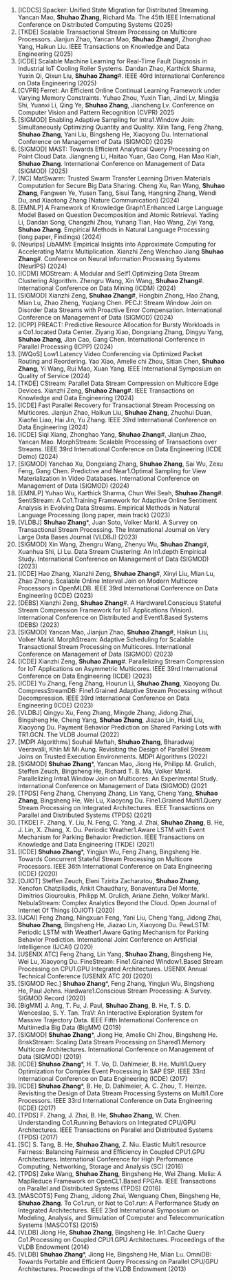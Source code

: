 1. [ICDCS] Spacker: Unified State Migration for Distributed Streaming. Yancan Mao, **Shuhao Zhang**, Richard Ma. The 45th IEEE International Conference on Distributed Computing Systems (2025)
1. [TKDE] Scalable Transactional Stream Processing on Multicore Processors. Jianjun Zhao, Yancan Mao, **Shuhao Zhang**#, Zhonghao Yang, Haikun Liu. IEEE Transactions on Knowledge and Data Engineering (2025)
1. [ICDE] Scalable Machine Learning for Real-Time Fault Diagnosis in Industrial IoT Cooling Roller Systems. Dandan Zhao, Karthick Sharma, Yuxin Qi, Qixun Liu, **Shuhao Zhang**#. IEEE 40rd International Conference on Data Engineering (2025)
1. [CVPR] Ferret: An Efficient Online Continual Learning Framework under Varying Memory Constraints. Yuhao Zhou, Yuxin Tian, Jindi Lv, Mingjia Shi, Yuanxi Li, Qing Ye, **Shuhao Zhang**, Jiancheng Lv. Conference on Computer Vision and Pattern Recognition (CVPR) 2025
1. [SIGMOD] Enabling Adaptive Sampling for Intra1.Window Join: Simultaneously Optimizing Quantity and Quality. Xilin Tang, Feng Zhang, **Shuhao Zhang**, Yani Liu, Bingsheng He, Xiaoyong Du. International Conference on Management of Data (SIGMOD) (2025)
1. [SIGMOD] MAST: Towards Efficient Analytical Query Processing on Point Cloud Data. Jiangneng Li, Haitao Yuan, Gao Cong, Han Mao Kiah, **Shuhao Zhang**. International Conference on Management of Data (SIGMOD) (2025)
1. [NC] MatSwarm: Trusted Swarm Transfer Learning Driven Materials Computation for Secure Big Data Sharing. Cheng Xu, Ran Wang, **Shuhao Zhang**, Fangwen Ye, Yusen Tang, Sisui Tang, Hangning Zhang, Wendi Du, and Xiaotong Zhang (Nature Communication) (2024)
1. [EMNLP] A Framework of Knowledge Graph1.Enhanced Large Language Model Based on Question Decomposition and Atomic Retrieval. Yading Li, Dandan Song, Changzhi Zhou, Yuhang Tian, Hao Wang, Ziyi Yang, **Shuhao Zhang**. Empirical Methods in Natural Language Processing (long paper, Findings) (2024)
1. [Neurips] LibAMM: Empirical Insights into Approximate Computing for Accelerating Matrix Multiplication. Xianzhi Zeng Wenchao Jiang **Shuhao Zhang**#. Conference on Neural Information Processing Systems (NeurIPS) (2024)
1. [ICDM] MOStream: A Modular and Self1.Optimizing Data Stream Clustering Algorithm. Zhengru Wang, Xin Wang, **Shuhao Zhang**#. International Conference on Data Mining (ICDM) (2024)
1. [SIGMOD] Xianzhi Zeng, **Shuhao Zhang**#, Hongbin Zhong, Hao Zhang, Mian Lu, Zhao Zheng, Yuqiang Chen. PECJ: Stream Window Join on Disorder Data Streams with Proactive Error Compensation. International Conference on Management of Data (SIGMOD) (2024)
1. [ICPP] PREACT: Predictive Resource Allocation for Bursty Workloads in a Co1.located Data Center. Ziyang Xiao, Dongxiang Zhang, Dingyu Yang, **Shuhao Zhang**, Jian Cao, Gang Chen. International Conference in Parallel Processing (ICPP) (2024)
1. [IWQoS] Low1.Latency Video Conferencing via Optimized Packet Routing and Reordering. Yao Xiao, Amelie chi Zhou, Sitian Chen, **Shuhao Zhang**, Yi Wang, Rui Mao, Xuan Yang. IEEE International Symposium on Quality of Service (2024)
1. [TKDE] CStream: Parallel Data Stream Compression on Multicore Edge Devices. Xianzhi Zeng, **Shuhao Zhang**#. IEEE Transactions on Knowledge and Data Engineering (2024)
1. [ICDE] Fast Parallel Recovery for Transactional Stream Processing on Multicores. Jianjun Zhao, Haikun Liu, **Shuhao Zhang**, Zhuohui Duan, Xiaofei Liao, Hai Jin, Yu Zhang. IEEE 39rd International Conference on Data Engineering (2024)
1. [ICDE] Siqi Xiang, Zhonghao Yang, **Shuhao Zhang**#, Jianjun Zhao, Yancan Mao. MorphStream: Scalable Processing of Transactions over Streams. IEEE 39rd International Conference on Data Engineering (ICDE Demo) (2024)
1. [SIGMOD] Yanchao Xu, Dongxiang Zhang, **Shuhao Zhang**, Sai Wu, Zexu Feng, Gang Chen. Predictive and Near1.Optimal Sampling for View Materialization in Video Databases. International Conference on Management of Data (SIGMOD) (2024)
1. [EMNLP] Yuhao Wu, Karthick Sharma, Chun Wei Seah, **Shuhao Zhang**#. SentiStream: A Co1.Training Framework for Adaptive Online Sentiment Analysis in Evolving Data Streams. Empirical Methods in Natural Language Processing (long paper, main track) (2023)
1. [VLDBJ] **Shuhao Zhang***, Juan Soto, Volker Markl. A Survey on Transactional Stream Processing. The International Journal on Very Large Data Bases Journal (VLDBJ) (2023)
1. [SIGMOD] Xin Wang, Zhengru Wang, Zhenyu Wu, **Shuhao Zhang**#, Xuanhua Shi, Li Lu. Data Stream Clustering: An In1.depth Empirical Study. International Conference on Management of Data (SIGMOD) (2023)
1. [ICDE] Hao Zhang, Xianzhi Zeng, **Shuhao Zhang**#, Xinyi Liu, Mian Lu, Zhao Zheng. Scalable Online Interval Join on Modern Multicore Processors in OpenMLDB. IEEE 39rd International Conference on Data Engineering (ICDE) (2023)
1. [DEBS] Xianzhi Zeng, **Shuhao Zhang**#. A Hardware1.Conscious Stateful Stream Compression Framework for IoT Applications (Vision). International Conference on Distributed and Event1.Based Systems (DEBS) (2023)
1. [SIGMOD] Yancan Mao, Jianjun Zhao, **Shuhao Zhang**#, Haikun Liu, Volker Markl. MorphStream: Adaptive Scheduling for Scalable Transactional Stream Processing on Multicores. International Conference on Management of Data (SIGMOD) (2023)
1. [ICDE] Xianzhi Zeng, **Shuhao Zhang**#. Parallelizing Stream Compression for IoT Applications on Asymmetric Multicores. IEEE 39rd International Conference on Data Engineering (ICDE) (2023)
1. [ICDE] Yu Zhang, Feng Zhang, Hourun Li, **Shuhao Zhang**, Xiaoyong Du. CompressStreamDB: Fine1.Grained Adaptive Stream Processing without Decompression. IEEE 39rd International Conference on Data Engineering (ICDE) (2023)
1. [VLDBJ] Qingyu Xu, Feng Zhang, Mingde Zhang, Jidong Zhai, Bingsheng He, Cheng Yang, **Shuhao Zhang**, Jiazao Lin, Haidi Liu, Xiaoyong Du. Payment Behavior Prediction on Shared Parking Lots with TR1.GCN. The VLDB Journal (2022)
1. [MDPI Algorithms] Souhail Meftah, **Shuhao Zhang**, Bharadwaj Veeravalli, Khin Mi Mi Aung. Revisiting the Design of Parallel Stream Joins on Trusted Execution Environments. MDPI Algorithms (2022)
1. [SIGMOD] **Shuhao Zhang***, Yancan Mao, Jiong He, Philipp M. Grulich, Steffen Zeuch, Bingsheng He, Richard T. B. Ma, Volker Markl. Parallelizing Intra1.Window Join on Multicores: An Experimental Study. International Conference on Management of Data (SIGMOD) (2021
1. [TPDS] Feng Zhang, Chenyang Zhang, Lin Yang, Cheng Yang, **Shuhao Zhang**, Bingsheng He, Wei Lu, Xiaoyong Du. Fine1.Grained Multi1.Query Stream Processing on Integrated Architectures. IEEE Transactions on Parallel and Distributed Systems (TPDS) (2021)
1. [TKDE] F. Zhang, Y. Liu, N. Feng, C. Yang, J. Zhai, **Shuhao Zhang**, B. He, J. Lin, X. Zhang, X. Du. Periodic Weather1.Aware LSTM with Event Mechanism for Parking Behavior Prediction. IEEE Transactions on Knowledge and Data Engineering (TKDE) (2021)
1. [ICDE] **Shuhao Zhang***, Yingjun Wu, Feng Zhang, Bingsheng He. Towards Concurrent Stateful Stream Processing on Multicore Processors. IEEE 36th International Conference on Data Engineering (ICDE) (2020)
1. [OJIOT] Steffen Zeuch, Eleni Tzirita Zacharatou, **Shuhao Zhang**, Xenofon Chatziliadis, Ankit Chaudhary, Bonaventura Del Monte, Dimitrios Giouroukis, Philipp M. Grulich, Ariane Ziehn, Volker Markl. NebulaStream: Complex Analytics Beyond the Cloud. Open Journal of Internet Of Things (OJIOT) (2020)
1. [IJCAI] Feng Zhang, Ningxuan Feng, Yani Liu, Cheng Yang, Jidong Zhai, **Shuhao Zhang**, Bingsheng He, Jiazao Lin, Xiaoyong Du. PewLSTM: Periodic LSTM with Weather1.Aware Gating Mechanism for Parking Behavior Prediction. International Joint Conference on Artificial Intelligence (IJCAI) (2020)
1. [USENIX ATC] Feng Zhang, Lin Yang, **Shuhao Zhang**, Bingsheng He, Wei Lu, Xiaoyong Du. FineStream: Fine1.Grained Window1.Based Stream Processing on CPU1.GPU Integrated Architectures. USENIX Annual Technical Conference (USENIX ATC 20) (2020)
1. [SIGMOD Rec.] **Shuhao Zhang***, Feng Zhang, Yingjun Wu, Bingsheng He, Paul Johns. Hardware1.Conscious Stream Processing: A Survey. SIGMOD Record (2020)
1. [BigMM] J. Ang, T. Fu, J. Paul, **Shuhao Zhang**, B. He, T. S. D. Wenceslao, S. Y. Tan. TraV: An Interactive Exploration System for Massive Trajectory Data. IEEE Fifth International Conference on Multimedia Big Data (BigMM) (2019)
1. [SIGMOD] **Shuhao Zhang***, Jiong He, Amelie Chi Zhou, Bingsheng He. BriskStream: Scaling Data Stream Processing on Shared1.Memory Multicore Architectures. International Conference on Management of Data (SIGMOD) (2019)
1. [ICDE] **Shuhao Zhang***, H. T. Vo, D. Dahlmeier, B. He. Multi1.Query Optimization for Complex Event Processing in SAP ESP. IEEE 33rd International Conference on Data Engineering (ICDE) (2017)
1. [ICDE] **Shuhao Zhang***, B. He, D. Dahlmeier, A. C. Zhou, T. Heinze. Revisiting the Design of Data Stream Processing Systems on Multi1.Core Processors. IEEE 33rd International Conference on Data Engineering (ICDE) (2017)
1. [TPDS] F. Zhang, J. Zhai, B. He, **Shuhao Zhang**, W. Chen. Understanding Co1.Running Behaviors on Integrated CPU/GPU Architectures. IEEE Transactions on Parallel and Distributed Systems (TPDS) (2017)
1. [SC] S. Tang, B. He, **Shuhao Zhang**, Z. Niu. Elastic Multi1.resource Fairness: Balancing Fairness and Efficiency in Coupled CPU1.GPU Architectures. International Conference for High Performance Computing, Networking, Storage and Analysis (SC) (2016)
1. [TPDS] Zeke Wang, **Shuhao Zhang**, Bingsheng He, Wei Zhang. Melia: A MapReduce Framework on OpenCL1.Based FPGAs. IEEE Transactions on Parallel and Distributed Systems (TPDS) (2016)
1. [MASCOTS] Feng Zhang, Jidong Zhai, Wenguang Chen, Bingsheng He, **Shuhao Zhang**. To Co1.run, or Not to Co1.run: A Performance Study on Integrated Architectures. IEEE 23rd International Symposium on Modeling, Analysis, and Simulation of Computer and Telecommunication Systems (MASCOTS) (2015)
1. [VLDB] Jiong He, **Shuhao Zhang**, Bingsheng He. In1.Cache Query Co1.Processing on Coupled CPU1.GPU Architectures. Proceedings of the VLDB Endowment (2014)
1. [VLDB] **Shuhao Zhang***, Jiong He, Bingsheng He, Mian Lu. OmniDB: Towards Portable and Efficient Query Processing on Parallel CPU/GPU Architectures. Proceedings of the VLDB Endowment (2013)
